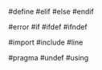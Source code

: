 #define
#elif
#else
#endif

#error
#if
#ifdef
#ifndef

#import
#include
#line

#pragma
#undef
#using
